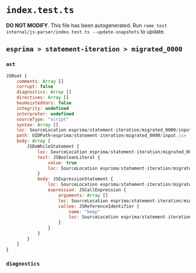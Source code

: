 # `index.test.ts`

**DO NOT MODIFY**. This file has been autogenerated. Run `rome test internal/js-parser/index.test.ts --update-snapshots` to update.

## `esprima > statement-iteration > migrated_0000`

### `ast`

```javascript
JSRoot {
	comments: Array []
	corrupt: false
	diagnostics: Array []
	directives: Array []
	hasHoistedVars: false
	integrity: undefined
	interpreter: undefined
	sourceType: "script"
	syntax: Array []
	loc: SourceLocation esprima/statement-iteration/migrated_0000/input.js 1:0-2:0
	path: UIDPath<esprima/statement-iteration/migrated_0000/input.js>
	body: Array [
		JSDoWhileStatement {
			loc: SourceLocation esprima/statement-iteration/migrated_0000/input.js 1:0-1:23
			test: JSBooleanLiteral {
				value: true
				loc: SourceLocation esprima/statement-iteration/migrated_0000/input.js 1:18-1:22
			}
			body: JSExpressionStatement {
				loc: SourceLocation esprima/statement-iteration/migrated_0000/input.js 1:3-1:10
				expression: JSCallExpression {
					arguments: Array []
					loc: SourceLocation esprima/statement-iteration/migrated_0000/input.js 1:3-1:9
					callee: JSReferenceIdentifier {
						name: "keep"
						loc: SourceLocation esprima/statement-iteration/migrated_0000/input.js 1:3-1:7 (keep)
					}
				}
			}
		}
	]
}
```

### `diagnostics`

```

```
